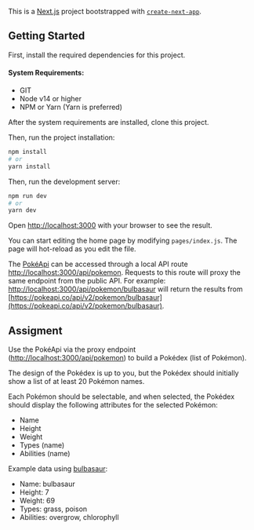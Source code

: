 This is a [Next.js](https://nextjs.org/) project bootstrapped with [`create-next-app`](https://github.com/vercel/next.js/tree/canary/packages/create-next-app).

## Getting Started

First, install the required dependencies for this project.

#### System Requirements:
- GIT
- Node v14 or higher
- NPM or Yarn (Yarn is preferred)

After the system requirements are installed, clone this project.

Then, run the project installation:
```bash
npm install
# or
yarn install
```

Then, run the development server:

```bash
npm run dev
# or
yarn dev
```

Open [http://localhost:3000](http://localhost:3000) with your browser to see the result.

You can start editing the home page by modifying `pages/index.js`. The page will hot-reload as you edit the file.

The [PokéApi](https://pokeapi.co/) can be accessed through a local API route [http://localhost:3000/api/pokemon](http://localhost:3000/api/pokemon). Requests to this route will proxy the same endpoint from the public API. For example: [http://localhost:3000/api/pokemon/bulbasaur](http://localhost:3000/api/pokemon/bulbasaur) will return the results from [https://pokeapi.co/api/v2/pokemon/bulbasaur](https://pokeapi.co/api/v2/pokemon/bulbasaur).

## Assigment

Use the PokéApi via the proxy endpoint ([http://localhost:3000/api/pokemon](http://localhost:3000/api/pokemon)) to build a Pokédex (list of Pokémon).

The design of the Pokédex is up to you, but the Pokédex should initially show a list of at least 20 Pokémon names.

Each Pokémon should be selectable, and when selected, the Pokédex should display the following attributes for the selected Pokémon:
- Name
- Height
- Weight
- Types (name)
- Abilities (name)

Example data using [bulbasaur](https://pokeapi.co/api/v2/pokemon/bulbasaur):
- Name: bulbasaur
- Height: 7
- Weight: 69
- Types: grass, poison
- Abilities: overgrow, chlorophyll
